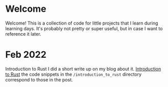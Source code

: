 # Welcome

Welcome! This is a collection of code for little projects that I learn during learning days. It's probably not pretty or super useful, but in case I want to reference it later. 

# Feb 2022
Introduction to Rust
I did a short write up on my blog about it. [Introduction to Rust](/posts/Introduction-to-Rust/) the code snippets in the `/introduction_to_rust` directory correspond to those in the post. 
